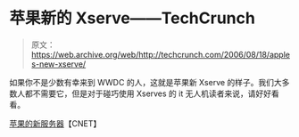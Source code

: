 # 苹果新的 Xserve——TechCrunch

> 原文：<https://web.archive.org/web/http://techcrunch.com/2006/08/18/apples-new-xserve/>

如果你不是少数有幸来到 WWDC 的人，这就是苹果新 Xserve 的样子。我们大多数人都不需要它，但是对于碰巧使用 Xserves 的 it 无人机读者来说，请好好看看。

[苹果的新服务器](https://web.archive.org/web/20210301202348/http://news.com.com/2300-1010_3-6106530.html?tag=ne.gall.latest)【CNET】